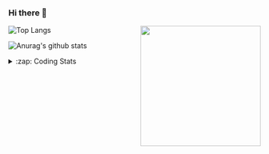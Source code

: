 ### Hi there 👋

<!--
**tao8687/tao8687** is a ✨ _special_ ✨ repository because its `README.md` (this file) appears on your GitHub profile.

Here are some ideas to get you started:

- 🔭 I’m currently working on ...
- 🌱 I’m currently learning ...
- 👯 I’m looking to collaborate on ...
- 🤔 I’m looking for help with ...
- 💬 Ask me about ...
- 📫 How to reach me: ...
- 😄 Pronouns: ...
- ⚡ Fun fact: ...
-->

<img align='right' src="https://media.giphy.com/media/M9gbBd9nbDrOTu1Mqx/giphy.gif" width="240">

  
![Top Langs](https://github-readme-stats.vercel.app/api/top-langs/?username=tao8687&layout=compact&title_color=23238E&text_color=A67D3D)

![Anurag's github stats](https://github-readme-stats.vercel.app/api?username=tao8687&show_icons=true&&text_color=A67D3D&title_color=23238E&show_icons=false&count_private=true&hide=stars)

<details>
  <summary>:zap: Coding Stats</summary>
  <br>
    
<!--START_SECTION:waka-->

```txt
From: 07 November 2024 - To: 14 November 2024

Lua        3 hrs 34 mins   █████████▒░░░░░░░░░░░░░░░   37.95 %
Other      2 hrs 29 mins   ██████▓░░░░░░░░░░░░░░░░░░   26.42 %
Python     1 hr 7 mins     ███░░░░░░░░░░░░░░░░░░░░░░   11.98 %
C++        56 mins         ██▓░░░░░░░░░░░░░░░░░░░░░░   10.08 %
Bash       27 mins         █▒░░░░░░░░░░░░░░░░░░░░░░░   04.80 %
```

<!--END_SECTION:waka-->
</details>
